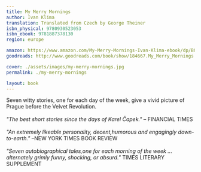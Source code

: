 ```yaml
---
title: My Merry Mornings
author: Ivan Klima
translation: Translated from Czech by George Theiner
isbn_physical: 9780930523053
isbn_ebook: 9781887378130
region: europe

amazon: https://www.amazon.com/My-Merry-Mornings-Ivan-Klima-ebook/dp/B071KTYCS9/ref=tmm_kin_swatch_0?_encoding=UTF8&qid=&sr=
goodreads: http://www.goodreads.com/book/show/184667.My_Merry_Mornings

cover: ./assets/images/my-merry-mornings.jpg
permalink: ./my-merry-mornings

layout: book
---
```


Seven witty stories, one for each day of the week, give a vivid picture of Prague before the Velvet Revolution.
<br><br>
*"The best short stories since the days of Karel Čapek."* – FINANCIAL TIMES
<br><br>
*"An extremely likeable personality, decent,humorous and engagingly down-to-earth."* –NEW YORK TIMES BOOK REVIEW
<br><br>
*"Seven autobiographical tales,one for each morning of the week ... alternately grimly funny, shocking, or absurd."* TIMES LITERARY SUPPLEMENT